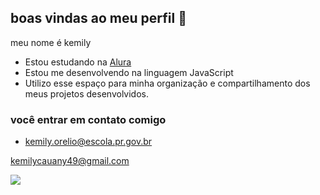 ## boas vindas ao meu perfil 👋

meu nome é kemily 

- Estou estudando na [Alura](https://www.alura.com.br)
- Estou me desenvolvendo na linguagem JavaScript
- Utilizo esse espaço para minha organização e compartilhamento dos meus projetos desenvolvidos.

 ### você entrar em contato comigo

- kemily.orelio@escola.pr.gov.br

kemilycauany49@gmail.com

![](https://tenor.com/pt/view/maria-jose-maria-cururu-memes-meme-gif-25863990)
